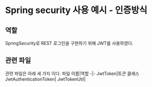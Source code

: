 # Spring security 사용 예시 - 인증방식
## 역할
SpringSecurity로 REST 로그인을 구현하기 위해 JWT를 사용하였다.
## 관련 파일
관련 파일은 아래 세 가지 이다.
파일 이름|역할
-|-
JwtToken|토큰 클래스
JwtAuthenticationToken|
JwtTokenUtil|